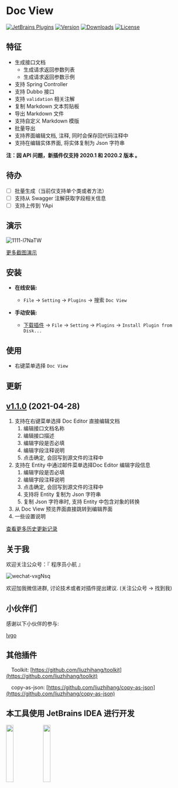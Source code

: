 Doc View
=======

[![JetBrains Plugins](https://img.shields.io/jetbrains/plugin/v/15305-doc-view.svg)](https://plugins.jetbrains.com/plugin/15305-doc-view)
[![Version](http://phpstorm.espend.de/badge/15305/version)](https://plugins.jetbrains.com/plugin/15305-doc-view/versions)
[![Downloads](https://img.shields.io/jetbrains/plugin/d/15305-doc-view.svg)](https://plugins.jetbrains.com/plugin/15305-doc-view)
[![License](https://img.shields.io/badge/license-MIT-red.svg)](https://github.com/liuzhihang/toolkit/blob/master/LICENSE)

特征
----

- 生成接口文档
    - 生成请求返回参数列表
    - 生成请求返回参数示例
- 支持 Spring Controller
- 支持 Dubbo 接口
- 支持 `validation` 相关注解
- 复制 Markdown 文本剪贴板
- 导出 Markdown 文件
- 支持自定义 Markdown 模版
- 批量导出
- 支持界面编辑文档, 注释, 同时会保存回代码注释中
- 支持在编辑实体界面, 将实体复制为 Json 字符串

**注：因 API 问题，新插件仅支持 2020.1 和 2020.2 版本 。**


待办
----

- [ ] 批量生成（当前仅支持单个类或者方法）
- [ ] 支持从 Swagger 注解获取字段相关信息
- [ ] 支持上传到 YApi

演示
----

![1111-l7NaTW](https://cdn.jsdelivr.net/gh/liuzhihang/oss/pic/article/1111-l7NaTW.gif)

[更多截图演示](https://github.com/liuzhihang/doc-view/discussions/17)

安装
----

- **在线安装:**
    - `File` -> `Setting` -> `Plugins` -> 搜索 `Doc View`

- **手动安装:**
    - [下载插件](https://github.com/liuzhihang/doc-view/releases) -> `File` -> `Setting` -> `Plugins`
      -> `Install Plugin from Disk...`

使用
----

- 右键菜单选择 `Doc View`

更新
----

## [v1.1.0](https://github.com/liuzhihang/doc-view/releases/tag/v1.1.0) (2021-04-28)

1. 支持在右键菜单选择 Doc Editor 直接编辑文档
    1. 编辑接口文档名称
    2. 编辑接口描述
    3. 编辑字段是否必填
    4. 编辑字段注释说明
    5. 点击确定, 会回写到源文件的注释中
2. 支持在 Entity 中通过邮件菜单选择Doc Editor 编辑字段信息
    1. 编辑字段是否必填
    2. 编辑字段注释说明
    3. 点击确定, 会回写到源文件的注释中
    4. 支持将 Entity 复制为 Json 字符串
    5. 复制 Json 字符串时, 支持 Entity 中包含对象的转换
3. 从 Doc View 预览界面直接跳转到编辑界面
4. 一些设置说明

[查看更多历史更新记录](./doc/ChangeNotes.md)

关于我
----

欢迎关注公众号：『 程序员小航 』

![wechat-vxgNsq](https://cdn.jsdelivr.net/gh/liuzhihang/oss/pic/article/wechat-vxgNsq.png)

欢迎加我微信进群, 讨论技术或者对插件提出建议. (关注公众号 -> 找到我)

小伙伴们
----

感谢以下小伙伴的参与:

[lvgo](https://github.com/lvgocc)



其他插件
----

&emsp;Toolkit: [https://github.com/liuzhihang/toolkit](https://github.com/liuzhihang/toolkit)


&emsp;copy-as-json: [https://github.com/liuzhihang/copy-as-json](https://github.com/liuzhihang/copy-as-json)

本工具使用 JetBrains IDEA 进行开发
----
<a href="https://www.jetbrains.com/?from=Toolkit"><img src="https://cdn.jsdelivr.net/gh/liuzhihang/oss/pic/article/jetbrains-logo-MrNwcp.png" width="20%" height="20%"></a><a href="https://www.jetbrains.com/?from=Toolkit"><img src="https://cdn.jsdelivr.net/gh/liuzhihang/oss/pic/article/idea-logo-XpnqgG.png" width="20%" height="20%"> </a>


<script defer src="https://plugins.jetbrains.com/assets/scripts/mp-widget.js"></script>
